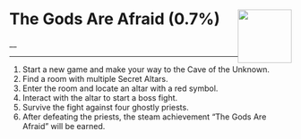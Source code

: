 # The Gods Are Afraid (0.7%) <img style="float: right;" src="https://cdn.cloudflare.steamstatic.com/steamcommunity/public/images/apps/881100/08794789c5e8c3f1f85e3993fb36a4b49ac29b91.jpg" width="96" height="96">

__

---

1. Start a new game and make your way to the Cave of the Unknown.
2. Find a room with multiple Secret Altars.
3. Enter the room and locate an altar with a red symbol.
4. Interact with the altar to start a boss fight.
5. Survive the fight against four ghostly priests.
6. After defeating the priests, the steam achievement “The Gods Are Afraid” will be earned.
